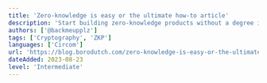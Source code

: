 ```yaml
---
title: 'Zero-knowledge is easy or the ultimate how-to article'
description: 'Start building zero-knowledge products without a degree in computer science and math!'
authors: ['@backmeupplz']
tags: ['Cryptography', 'ZKP']
languages: ['Circom']
url: 'https://blog.borodutch.com/zero-knowledge-is-easy-or-the-ultimate-how-to-article/'
dateAdded: 2023-08-23
level: 'Intermediate'
---
```


